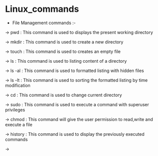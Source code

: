 # Linux_commands
* File Management commands :-

->  pwd : This command is used to displays the present working directory

-> mkdir : This command is used to create a new directory

-> touch : This command is used to creates an empty file
  
-> ls : This command is used to listing content of a directory

-> ls -al : This command is used to formatted listing with hidden files

-> ls -lt : This command is used to sorting the formatted listing by time modification

-> cd : This command is used to change current directory

-> sudo : This command is used to execute a command with superuser privileges

-> chmod : This command will give the user permission to read,write and execute a file

-> history : This command is used to display the previously executed commands

-> 

  
